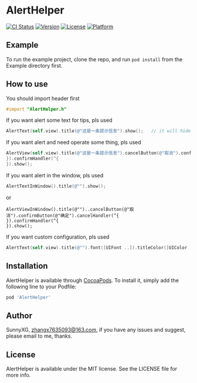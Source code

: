 # AlertHelper

[![CI Status](https://img.shields.io/travis/SunnyXG/AlertHelper.svg?style=flat)](https://travis-ci.org/SunnyXG/AlertHelper)
[![Version](https://img.shields.io/cocoapods/v/AlertHelper.svg?style=flat)](https://cocoapods.org/pods/AlertHelper)
[![License](https://img.shields.io/cocoapods/l/AlertHelper.svg?style=flat)](https://cocoapods.org/pods/AlertHelper)
[![Platform](https://img.shields.io/cocoapods/p/AlertHelper.svg?style=flat)](https://cocoapods.org/pods/AlertHelper)

## Example

To run the example project, clone the repo, and run `pod install` from the Example directory first.

## How to use

You should import header first

```objective-c
#import "AlertHelper.h"
```

If you want alert some text for tips, pls used

```objective-c
AlertText(self.view).title(@"这是一条提示信息").show();   // it will hide delay 1.5s, replace self.view to your target source view.
```

If you want alert and need operate some thing, pls used

```objective-c
AlertView(self.view).title(@"这是一条提示信息").cancelButton(@"取消").confirmButton(@"确定").cancelHandler(^{ 
}).confirmHandler(^{   
}).show();
```

If you want alert in the window, pls used

```objective-c
AlertTextInWindow().title(@"").show();
```

or 

```
AlertViewInWindow().title(@"")..cancelButton(@"取消").confirmButton(@"确定").cancelHandler(^{ 
}).confirmHandler(^{   
}).show();
```

If you want custom configuration, pls used

```objective-c
AlertText(self.view).title(@"").font([UIFont ..]).titleColor([UIColor ..]).show();  // it have some comtus set, pls use it.
```

 

## Installation

AlertHelper is available through [CocoaPods](https://cocoapods.org). To install
it, simply add the following line to your Podfile:

```ruby
pod 'AlertHelper'
```

## Author

SunnyXG, zhangx7635093@163.com, if you have any issues and suggest, please email to me, thanks.

## License

AlertHelper is available under the MIT license. See the LICENSE file for more info.
